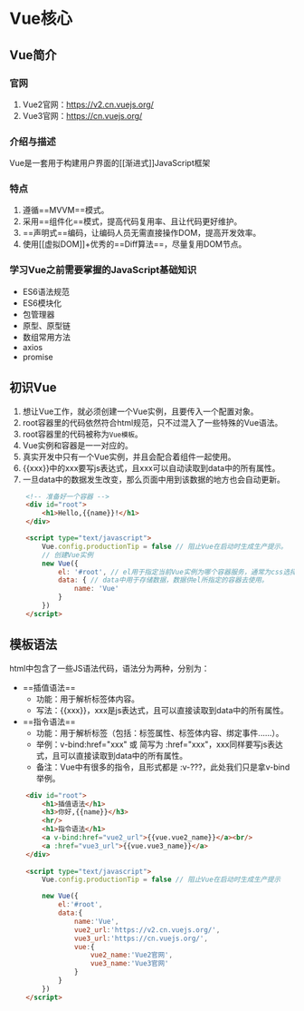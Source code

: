 # Vue核心

## Vue简介

### 官网

1. Vue2官网：https://v2.cn.vuejs.org/
2. Vue3官网：https://cn.vuejs.org/
### 介绍与描述

Vue是一套用于构建用户界面的[[渐进式]]JavaScript框架
### 特点

1. 遵循==MVVM==模式。
2. 采用==组件化==模式，提高代码复用率、且让代码更好维护。
3. ==声明式==编码，让编码人员无需直接操作DOM，提高开发效率。
4. 使用[[虚拟DOM]]+优秀的==Diff算法==，尽量复用DOM节点。

### 学习Vue之前需要掌握的JavaScript基础知识

- ES6语法规范
- ES6模块化
- 包管理器
- 原型、原型链
- 数组常用方法
- axios
- promise

## 初识Vue

1. 想让Vue工作，就必须创建一个Vue实例，且要传入一个配置对象。
2. root容器里的代码依然符合html规范，只不过混入了一些特殊的Vue语法。
3. root容器里的代码被称为`Vue模板`。
4. Vue实例和容器是一一对应的。
5. 真实开发中只有一个Vue实例，并且会配合着组件一起使用。
6. {{xxx}}中的xxx要写js表达式，且xxx可以自动读取到data中的所有属性。
7. 一旦data中的数据发生改变，那么页面中用到该数据的地方也会自动更新。

```html
    <!-- 准备好一个容器 -->
    <div id="root">
        <h1>Hello,{{name}}!</h1>
    </div>

    <script type="text/javascript">
        Vue.config.productionTip = false // 阻止Vue在启动时生成生产提示。
        // 创建Vue实例
        new Vue({
            el: '#root', // el用于指定当前Vue实例为哪个容器服务，通常为css选择器字符串。
            data: { // data中用于存储数据，数据供el所指定的容器去使用。
                name: 'Vue'
            }
        })
    </script>
```
## 模板语法

html中包含了一些JS语法代码，语法分为两种，分别为：

- ==插值语法==
	- 功能：用于解析标签体内容。
	- 写法：{{xxx}}，xxx是js表达式，且可以直接读取到data中的所有属性。
- ==指令语法==
	- 功能：用于解析标签（包括：标签属性、标签体内容、绑定事件......）。
	- 举例：v-bind:href="xxx" 或 简写为 :href="xxx"，xxx同样要写js表达式，且可以直接读取到data中的所有属性。
	- 备注：Vue中有很多的指令，且形式都是 :v-???，此处我们只是拿v-bind举例。

```html
    <div id="root">
        <h1>插值语法</h1>
        <h3>你好,{{name}}</h3>
        <hr/>
        <h1>指令语法</h1>
        <a v-bind:href="vue2_url">{{vue.vue2_name}}</a><br/>
        <a :href="vue3_url">{{vue.vue3_name}}</a>
    </div>
    
    <script type="text/javascript">
        Vue.config.productionTip = false // 阻止Vue在启动时生成生产提示

        new Vue({
            el:'#root',
            data:{
                name:'Vue',
                vue2_url:'https://v2.cn.vuejs.org/',
                vue3_url:'https://cn.vuejs.org/',
                vue:{
                    vue2_name:'Vue2官网',
                    vue3_name:'Vue3官网'
                }
            }  
        })
    </script>
```
